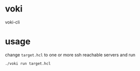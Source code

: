 # voki
voki-cli

# usage

change `target.hcl` to one or more ssh reachable servers and run

```sh
./voki run target.hcl
```
